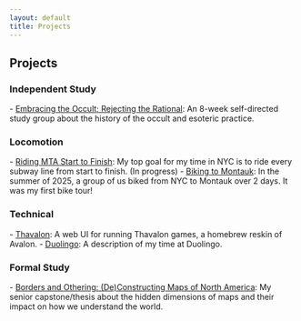 ```yaml
---
layout: default
title: Projects
---
```


## Projects

### Independent Study

\- [Embracing the Occult; Rejecting the Rational](#content/projects/embracing-the-occult): An 8-week self-directed study group about the history of the occult and esoteric practice.

### Locomotion

\- [Riding MTA Start to Finish](#content/projects/mta-riding-start-finish): My top goal for my time in NYC is to ride every subway line from start to finish. (In progress)
\- [Biking to Montauk](#content/projects/biking-montauk): In the summer of 2025, a group of us biked from NYC to Montauk over 2 days. It was my first bike tour!

### Technical

\- [Thavalon](#content/projects/thavalon): A web UI for running Thavalon games, a homebrew reskin of Avalon.
\- [Duolingo](#content/projects/duolingo): A description of my time at Duolingo.

### Formal Study

\- [Borders and Othering: (De)Constructing Maps of North America](#content/projects/borders-and-othering): My senior capstone/thesis about the hidden dimensions of maps and their impact on how we understand the world.